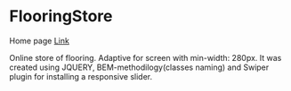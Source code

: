 # FlooringStore

Home page 
[Link](https://alinaandriychuk.github.io/Parquetry/)

Online store of flooring. Adaptive for screen with min-width: 280px. It was created using JQUERY, BEM-methodilogy(classes naming) and Swiper plugin for installing a responsive slider.
